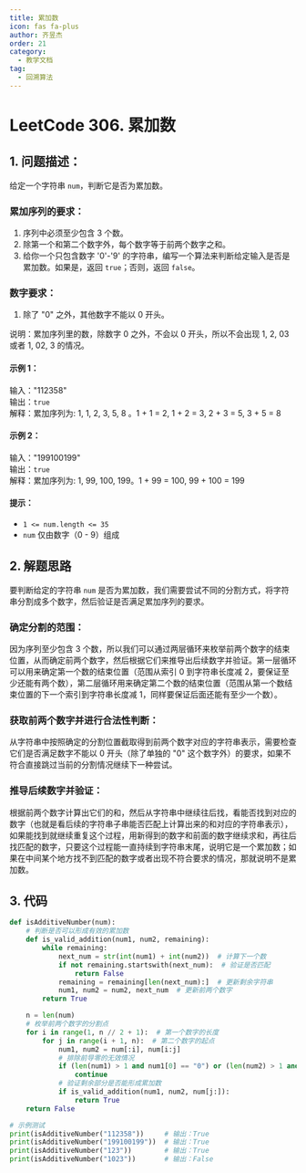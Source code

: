 ```yaml
---
title: 累加数
icon: fas fa-plus
author: 齐昱杰
order: 21
category:
  - 教学文档
tag:
  - 回溯算法
---
```


# LeetCode 306. 累加数

## 1. 问题描述：

给定一个字符串 `num`，判断它是否为累加数。

### 累加序列的要求：

1. 序列中必须至少包含 3 个数。
2. 除第一个和第二个数字外，每个数字等于前两个数字之和。
3. 给你一个只包含数字 '0'-'9' 的字符串，编写一个算法来判断给定输入是否是累加数。如果是，返回 `true`；否则，返回 `false`。

### 数字要求：

1. 除了 "0" 之外，其他数字不能以 0 开头。

说明：累加序列里的数，除数字 0 之外，不会以 0 开头，所以不会出现 1, 2, 03 或者 1, 02, 3 的情况。

#### 示例 1：

输入："112358"  
输出：`true`  
解释：累加序列为: 1, 1, 2, 3, 5, 8 。1 + 1 = 2, 1 + 2 = 3, 2 + 3 = 5, 3 + 5 = 8

#### 示例 2：

输入："199100199"  
输出：`true`  
解释：累加序列为: 1, 99, 100, 199。1 + 99 = 100, 99 + 100 = 199

#### 提示：

- `1 <= num.length <= 35`
- `num` 仅由数字（0 - 9）组成

## 2. 解题思路

要判断给定的字符串 `num` 是否为累加数，我们需要尝试不同的分割方式，将字符串分割成多个数字，然后验证是否满足累加序列的要求。

### 确定分割的范围：

因为序列至少包含 3 个数，所以我们可以通过两层循环来枚举前两个数字的结束位置，从而确定前两个数字，然后根据它们来推导出后续数字并验证。第一层循环可以用来确定第一个数的结束位置（范围从索引 0 到字符串长度减 2，要保证至少还能有两个数），第二层循环用来确定第二个数的结束位置（范围从第一个数结束位置的下一个索引到字符串长度减 1，同样要保证后面还能有至少一个数）。

### 获取前两个数字并进行合法性判断：

从字符串中按照确定的分割位置截取得到前两个数字对应的字符串表示，需要检查它们是否满足数字不能以 0 开头（除了单独的 "0" 这个数字外）的要求，如果不符合直接跳过当前的分割情况继续下一种尝试。

### 推导后续数字并验证：

根据前两个数字计算出它们的和，然后从字符串中继续往后找，看能否找到对应的数字（也就是看后续的字符串子串能否匹配上计算出来的和对应的字符串表示），如果能找到就继续重复这个过程，用新得到的数字和前面的数字继续求和，再往后找匹配的数字，只要这个过程能一直持续到字符串末尾，说明它是一个累加数；如果在中间某个地方找不到匹配的数字或者出现不符合要求的情况，那就说明不是累加数。

## 3. 代码

```python
def isAdditiveNumber(num):
    # 判断是否可以形成有效的累加数
    def is_valid_addition(num1, num2, remaining):
        while remaining:
            next_num = str(int(num1) + int(num2))  # 计算下一个数
            if not remaining.startswith(next_num):  # 验证是否匹配
                return False
            remaining = remaining[len(next_num):]  # 更新剩余字符串
            num1, num2 = num2, next_num  # 更新前两个数字
        return True

    n = len(num)
    # 枚举前两个数字的分割点
    for i in range(1, n // 2 + 1):  # 第一个数字的长度
        for j in range(i + 1, n):  # 第二个数字的起点
            num1, num2 = num[:i], num[i:j]
            # 排除前导零的无效情况
            if (len(num1) > 1 and num1[0] == "0") or (len(num2) > 1 and num2[0] == "0"):
                continue
            # 验证剩余部分是否能形成累加数
            if is_valid_addition(num1, num2, num[j:]):
                return True
    return False

# 示例测试
print(isAdditiveNumber("112358"))     # 输出：True
print(isAdditiveNumber("199100199"))  # 输出：True
print(isAdditiveNumber("123"))        # 输出：True
print(isAdditiveNumber("1023"))       # 输出：False